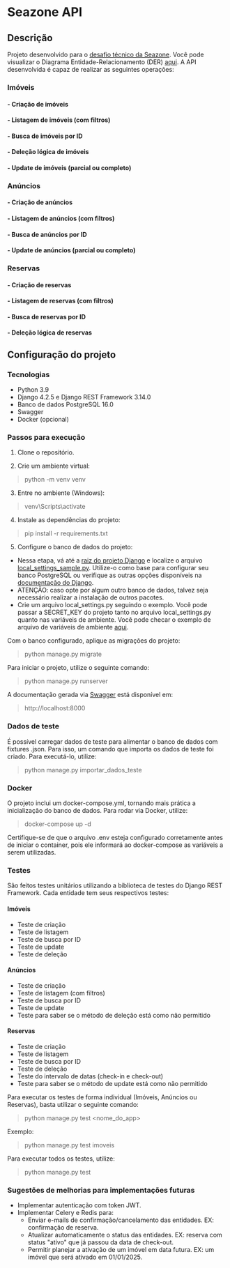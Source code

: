 # Seazone API

## Descrição
Projeto desenvolvido para o [desafio técnico da Seazone](descricao_projeto.pdf). Você pode visualizar o Diagrama Entidade-Relacionamento (DER) [aqui](der.png). 
A API desenvolvida é capaz de realizar as seguintes operações:

### Imóveis
#### - Criação de imóveis
#### - Listagem de imóveis (com filtros)
#### - Busca de imóveis por ID
#### - Deleção lógica de imóveis
#### - Update de imóveis (parcial ou completo)

### Anúncios
#### - Criação de anúncios
#### - Listagem de anúncios (com filtros)
#### - Busca de anúncios por ID
#### - Update de anúncios (parcial ou completo)

### Reservas
#### - Criação de reservas
#### - Listagem de reservas (com filtros)
#### - Busca de reservas por ID
#### - Deleção lógica de reservas


## Configuração do projeto

### Tecnologias
- Python 3.9
- Django 4.2.5 e Django REST Framework 3.14.0
- Banco de dados PostgreSQL 16.0
- Swagger
- Docker (opcional)

### Passos para execução

1. Clone o repositório.

2. Crie um ambiente virtual:
> python -m venv venv

3. Entre no ambiente (Windows):
> venv\Scripts\activate

4. Instale as dependências do projeto:
> pip install -r requirements.txt

5. Configure o banco de dados do projeto:  

* Nessa etapa, vá até a [raiz do projeto Django](seazone) e localize o arquivo [local_settings_sample.py](seazone/local_settings_sample.py). Utilize-o como base para configurar seu banco PostgreSQL ou verifique as outras opções disponíveis na [documentação do Django](https://docs.djangoproject.com/en/4.2/ref/databases/).
* ATENÇÃO: caso opte por algum outro banco de dados, talvez seja necessário realizar a instalação de outros pacotes.
* Crie um arquivo local_settings.py seguindo o exemplo. Você pode passar a SECRET_KEY do projeto tanto no arquivo local_settings.py quanto nas variáveis de ambiente. Você pode checar o exemplo de arquivo de variáveis de ambiente [aqui](.env_exemplo).

Com o banco configurado, aplique as migrações do projeto:
> python manage.py migrate

Para iniciar o projeto, utilize o seguinte comando:
> python manage.py runserver

A documentação gerada via [Swagger](https://swagger.io/) está disponível em:
> http://localhost:8000

### Dados de teste
É possível carregar dados de teste para alimentar o banco de dados com fixtures .json. Para isso, um comando que importa os dados de teste foi criado. Para executá-lo, utilize:
> python manage.py importar_dados_teste

### Docker
O projeto inclui um docker-compose.yml, tornando mais prática a inicialização do banco de dados. Para rodar via Docker, utilize:
> docker-compose up -d

Certifique-se de que o arquivo .env esteja configurado corretamente antes de iniciar o container, pois ele informará ao docker-compose as variáveis a serem utilizadas.

### Testes
São feitos testes unitários utilizando a biblioteca de testes do Django REST Framework. Cada entidade tem seus respectivos testes:

#### Imóveis
* Teste de criação
* Teste de listagem
* Teste de busca por ID
* Teste de update
* Teste de deleção


#### Anúncios
* Teste de criação
* Teste de listagem (com filtros)
* Teste de busca por ID
* Teste de update
* Teste para saber se o método de deleção está como não permitido


#### Reservas
* Teste de criação
* Teste de listagem
* Teste de busca por ID
* Teste de deleção
* Teste do intervalo de datas (check-in e check-out)
* Teste para saber se o método de update está como não permitido

Para executar os testes de forma individual (Imóveis, Anúncios ou Reservas), basta utilizar o seguinte comando:
> python manage.py test <nome_do_app>

Exemplo:
> python manage.py test imoveis

Para executar todos os testes, utilize:
> python manage.py test


### Sugestões de melhorias para implementações futuras
* Implementar autenticação com token JWT.
* Implementar Celery e Redis para:
  - Enviar e-mails de confirmação/cancelamento das entidades. EX: confirmação de reserva.
  - Atualizar automaticamente o status das entidades. EX: reserva com status "ativo" que já passou da data de check-out.
  - Permitir planejar a ativação de um imóvel em data futura. EX: um imóvel que será ativado em 01/01/2025.
